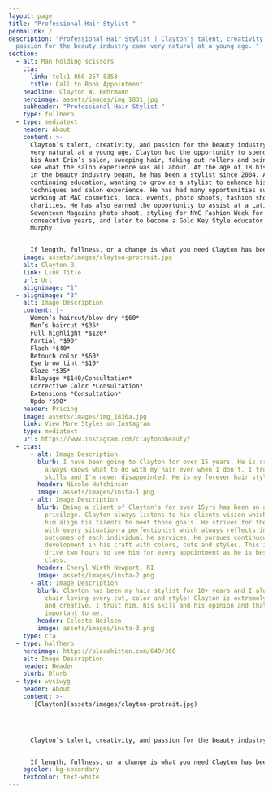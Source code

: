 ```yaml
---
layout: page
title: "Professional Hair Stylist "
permalink: /
description: "Professional Hair Stylist | Clayton’s talent, creativity, and
  passion for the beauty industry came very natural at a young age. "
section:
  - alt: Man holding scissors
    cta:
      link: tel:1-860-257-8353
      title: Call to Book Appointment
    headline: Clayton W. Behrmann
    heroimage: assets/images/img_1831.jpg
    subheader: "Professional Hair Stylist "
    type: fullhero
  - type: mediatext
    header: About
    content: >-
      Clayton’s talent, creativity, and passion for the beauty industry came
      very natural at a young age. Clayton had the opportunity to spend time in
      his Aunt Erin’s salon, sweeping hair, taking out rollers and being able to
      see what the salon experience was all about. At the age of 18 his journey
      in the beauty industry began, he has been a stylist since 2004. Always
      continuing education, wanting to grow as a stylist to enhance his
      techniques and salon experience. He has had many opportunities such as
      working at MAC cosmetics, local events, photo shoots, fashion shows and
      charities. He has also earned the opportunity to assist at a Latin America
      Seventeen Magazine photo shoot, styling for NYC Fashion Week for two
      consecutive years, and later to become a Gold Key Style educator for Kevin
      Murphy.


      If length, fullness, or a change is what you need Clayton has been certified with Great Lengths Hair extensions hot and cold fusions since 2006, as well as being certified through Hot Head Tape Ins. He prides himself in providing an amazing salon experience and cares about all of your hair needs.
    image: assets/images/clayton-protrait.jpg
    alt: Clayton B.
    link: Link Title
    url: Url
    alignimage: "1"
  - alignimage: "3"
    alt: Image Description
    content: |-
      Women’s haircut/blow dry *$60*  
      Men’s haircut *$35*  
      Full highlight *$120*  
      Partial *$90*  
      Flash *$40*  
      Retouch color *$60*  
      Eye brow tint *$10*  
      Glaze *$35*  
      Balayage *$140/Consultation*  
      Corrective Color *Consultation*  
      Extensions *Consultation*  
      Updo *$90*  
    header: Pricing
    image: assets/images/img_1830a.jpg
    link: View More Styles on Instagram
    type: mediatext
    url: https://www.instagram.com/claytonbbeauty/
  - ctas:
      - alt: Image Description
        blurb: I have been going to Clayton for over 15 years. He is creative, fun and
          always knows what to do with my hair even when I don't. I trust his
          skills and I'm never disappointed. He is my forever hair stylist.
        header: Nicole Hutchinson
        image: assets/images/insta-1.png
      - alt: Image Description
        blurb: Being a client of Clayton's for over 15yrs has been an absolute
          privilege. Clayton always listens to his clients vision which helps
          him align his talents to meet those goals. He strives for the best
          with every situation-a perfectionist which always reflects in the
          outcomes of each individual he services. He pursues continuous self
          development in his craft with colors, cuts and styles. This is why I
          drive two hours to see him for every appointment as he is best in
          class.
        header: Cheryl Wirth Newport, RI
        image: assets/images/insta-2.png
      - alt: Image Description
        blurb: Clayton has been my hair stylist for 10+ years and I always leave his
          chair loving every cut, color and style! Clayton is extremely talented
          and creative. I trust him, his skill and his opinion and that it very
          important to me.
        header: Celeste Neilsen
        image: assets/images/insta-3.png
    type: cta
  - type: halfhero
    heroimage: https://placekitten.com/640/360
    alt: Image Description
    header: Header
    blurb: Blurb
  - type: wysiwyg
    header: About
    content: >-
      ![Clayton](assets/images/clayton-protrait.jpg)




      Clayton’s talent, creativity, and passion for the beauty industry came very natural at a young age. Clayton had the opportunity to spend time in his Aunt Erin’s salon, sweeping hair, taking out rollers and being able to see what the salon experience was all about. At the age of 18 his journey in the beauty industry began, he has been a stylist since 2004. Always continuing education, wanting to grow as a stylist to enhance his techniques and salon experience. He has had many opportunities such as working at MAC cosmetics, local events, photo shoots, fashion shows and charities. He has also earned the opportunity to assist at a Latin America Seventeen Magazine photo shoot, styling for NYC Fashion Week for two consecutive years, and later to become a Gold Key Style educator for Kevin Murphy.


      If length, fullness, or a change is what you need Clayton has been certified with Great Lengths Hair extensions hot and cold fusions since 2006, as well as being certified through Hot Head Tape Ins. He prides himself in providing an amazing salon experience and cares about all of your hair needs.
    bgcolor: bg-secondary
    textcolor: text-white
---
```

